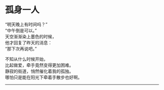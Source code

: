 # 孤身一人

“明天晚上有时间吗？”\
“中午倒是可以。”\
天空渐渐染上墨色的时候，\
他才回复了昨天的消息：\
“那下次再说吧。”

不知从什么时候开始，\
比起做爱，牵手竟然变得更加困难。\
静寂的街道，悄然催化着我的孤独。\
哪怕只是能在阳光下牵着手散步也好啊。

---
